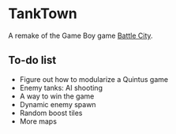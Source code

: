 # TankTown

A remake of the Game Boy game [Battle City](http://en.wikipedia.org/wiki/Battle_City_%28video_game%29).

## To-do list

* Figure out how to modularize a Quintus game
* Enemy tanks: AI shooting
* A way to win the game
* Dynamic enemy spawn
* Random boost tiles
* More maps
